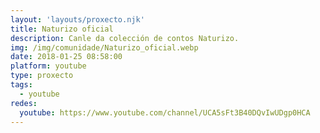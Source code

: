 ```yaml
---
layout: 'layouts/proxecto.njk'
title: Naturizo oficial
description: Canle da colección de contos Naturizo.
img: /img/comunidade/Naturizo_oficial.webp
date: 2018-01-25 08:58:00
platform: youtube
type: proxecto
tags:
  - youtube
redes:
  youtube: https://www.youtube.com/channel/UCA5sFt3B40DQvIwUDgp0HCA
---
```

